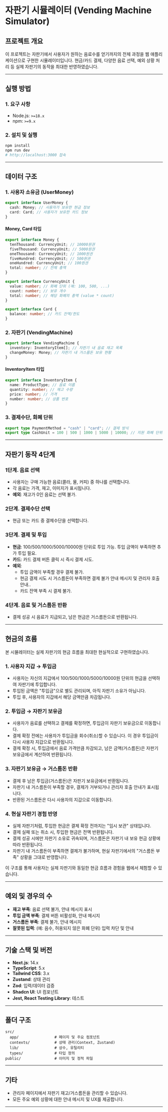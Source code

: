 # 자판기 시뮬레이터 (Vending Machine Simulator)

## 프로젝트 개요

이 프로젝트는 자판기에서 사용자가 원하는 음료수를 얻기까지의 전체 과정을 웹 애플리케이션으로 구현한 시뮬레이터입니다. 현금/카드 결제, 다양한 음료 선택, 예외 상황 처리 등 실제 자판기의 동작을 최대한 반영하였습니다.

---

## 실행 방법

### 1. 요구 사항

- Node.js: `>=18.x`
- npm: `>=9.x`

### 2. 설치 및 실행

```bash
npm install
npm run dev
# http://localhost:3000 접속
```

---

## 데이터 구조

### 1. 사용자 소유금 (UserMoney)

```ts
export interface UserMoney {
  cash: Money; // 사용자가 보유한 현금 정보
  card: Card; // 사용자가 보유한 카드 정보
}
```

#### Money, Card 타입

```ts
export interface Money {
  tenThousand: CurrencyUnit; // 10000원권
  fiveThousand: CurrencyUnit; // 5000원권
  oneThousand: CurrencyUnit; // 1000원권
  fiveHundred: CurrencyUnit; // 500원권
  oneHundred: CurrencyUnit; // 100원권
  total: number; // 전체 총액
}

export interface CurrencyUnit {
  value: number; // 화폐 단위 (예: 100, 500, ...)
  count: number; // 보유 개수
  total: number; // 해당 화폐의 총액 (value * count)
}

export interface Card {
  balance: number; // 카드 잔액/한도
}
```

### 2. 자판기 (VendingMachine)

```ts
export interface VendingMachine {
  inventory: InventoryItem[]; // 자판기 내 음료 재고 목록
  changeMoney: Money; // 자판기 내 거스름돈 보유 현황
}
```

#### InventoryItem 타입

```ts
export interface InventoryItem {
  name: ProductType; // 음료 이름
  quantity: number; // 재고 수량
  price: number; // 가격
  number: number; // 상품 번호
}
```

### 3. 결제수단, 화폐 단위

```ts
export type PaymentMethod = "cash" | "card"; // 결제 방식
export type CashUnit = 100 | 500 | 1000 | 5000 | 10000; // 지원 화폐 단위
```

---

## 자판기 동작 4단계

### 1단계. 음료 선택

- 사용자는 구매 가능한 음료(콜라, 물, 커피) 중 하나를 선택합니다.
- 각 음료는 가격, 재고, 이미지가 표시됩니다.
- **예외**: 재고가 0인 음료는 선택 불가.

### 2단계. 결제수단 선택

- 현금 또는 카드 중 결제수단을 선택합니다.

### 3단계. 결제 및 투입

- **현금**: 100/500/1000/5000/10000원 단위로 투입 가능. 투입 금액이 부족하면 추가 투입 필요.
- **카드**: 카드 결제 버튼 클릭 시 즉시 결제 시도.
- **예외**:
  - 투입 금액이 부족할 경우 결제 불가.
  - 현금 결제 시도 시 거스름돈이 부족하면 결제 불가 안내 메시지 및 관리자 호출 안내..
  - 카드 잔액 부족 시 결제 불가.

### 4단계. 음료 및 거스름돈 반환

- 결제 성공 시 음료가 지급되고, 남은 현금은 거스름돈으로 반환됩니다.

---

## 현금의 흐름

본 시뮬레이터는 실제 자판기의 현금 흐름을 최대한 현실적으로 구현하였습니다.

### 1. 사용자 지갑 → 투입금

- 사용자는 자신의 지갑에서 100/500/1000/5000/10000원 단위의 현금을 선택하여 자판기에 투입합니다.
- 투입된 금액은 "투입금"으로 별도 관리되며, 아직 자판기 소유가 아닙니다.
- 투입 후, 사용자의 지갑에서 해당 금액만큼 차감됩니다.

### 2. 투입금 → 자판기 보유금

- 사용자가 음료를 선택하고 결제를 확정하면, 투입금이 자판기 보유금으로 이동합니다.
- 결제 확정 전에는 사용자가 투입금을 회수(취소)할 수 있습니다. 이 경우 투입금이 다시 사용자 지갑으로 반환됩니다.
- 결제 확정 시, 투입금에서 음료 가격만큼 차감되고, 남은 금액(거스름돈)은 자판기 보유금에서 계산하여 반환됩니다.

### 3. 자판기 보유금 → 거스름돈 반환

- 결제 후 남은 투입금(거스름돈)은 자판기 보유금에서 반환됩니다.
- 자판기 내 거스름돈이 부족할 경우, 결제가 거부되거나 관리자 호출 안내가 표시됩니다.
- 반환된 거스름돈은 다시 사용자의 지갑으로 이동합니다.

### 4. 현실 자판기 경험 반영

- 실제 자판기처럼, 투입한 현금은 결제 확정 전까지는 "임시 보관" 상태입니다.
- 결제 실패 또는 취소 시, 투입한 현금은 전액 반환됩니다.
- 결제 성공 시에만 자판기 소유로 귀속되며, 거스름돈은 자판기 내 보유 현금 상황에 따라 반환됩니다.
- 자판기 내 거스름돈이 부족하면 결제가 불가하며, 현실 자판기에서의 "거스름돈 부족" 상황을 그대로 반영합니다.

이 구조를 통해 사용자는 실제 자판기와 동일한 현금 흐름과 경험을 웹에서 체험할 수 있습니다.

---

## 예외 및 경우의 수

- **재고 부족**: 음료 선택 불가, 안내 메시지 표시
- **투입 금액 부족**: 결제 버튼 비활성화, 안내 메시지
- **거스름돈 부족**: 결제 불가, 안내 메시지
- **잘못된 입력**: (예: 음수, 허용되지 않은 화폐 단위) 입력 차단 및 안내

---

## 기술 스택 및 버전

- **Next.js**: 14.x
- **TypeScript**: 5.x
- **Tailwind CSS**: 3.x
- **Zustand**: 상태 관리
- **Zod**: 입력/데이터 검증
- **Shadcn UI**: UI 컴포넌트
- **Jest, React Testing Library**: 테스트

---

## 폴더 구조

```
src/
  app/                # 페이지 및 주요 컴포넌트
  contexts/           # 상태 관리(Context, Zustand)
  lib/                # 상수, 유틸리티
  types/              # 타입 정의
public/               # 이미지 및 정적 파일
```

---

## 기타

- 관리자 페이지에서 자판기 재고/거스름돈을 관리할 수 있습니다.
- 모든 주요 예외 상황에 대한 안내 메시지 및 UX를 제공합니다.

---
